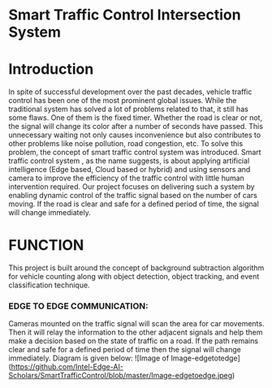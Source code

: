 # Smart Traffic Control Intersection System

# Introduction
   In spite of successful development over the past decades, vehicle traffic control has been one of the most prominent global issues. While the traditional system has solved a lot of problems related to that, it still has some flaws.
	One of them is the fixed timer. Whether the road is clear or not, the signal will change its color after a number of seconds have passed. This unnecessary waiting not only causes inconvenience but also contributes to other problems like noise pollution, road congestion, etc. To solve this problem, the concept of smart traffic control system was introduced.
	Smart traffic control system , as the name suggests, is about applying artificial intelligence (Edge based, Cloud based or hybrid) and using sensors and camera to improve the efficiency of the traffic control with little human intervention required.
	Our project focuses on delivering such a system by enabling dynamic control of the traffic signal based on the number of cars moving. If the road is clear and safe for a defined period of time, the signal will change immediately.
  
# **FUNCTION**
   This project is built around the concept of background subtraction algorithm for vehicle counting along with object detection, object tracking, and event classification technique. 


### EDGE TO EDGE COMMUNICATION:
   Cameras mounted on the traffic signal will scan the area for car movements. Then it will relay the information to the other adjacent signals and help them make a decision based on the state of traffic on a road. If the path remains clear and safe for a defined period of time  then the signal will change immediately.  Diagram is given below:
   ![Image of Image-edgetotedge]
   (https://github.com/Intel-Edge-AI-Scholars/SmartTrafficControl/blob/master/Image-edgetoedge.jpeg)

	
